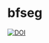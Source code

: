 # bfseg


[![DOI](https://zenodo.org/badge/177211034.svg)](https://zenodo.org/badge/latestdoi/177211034)


